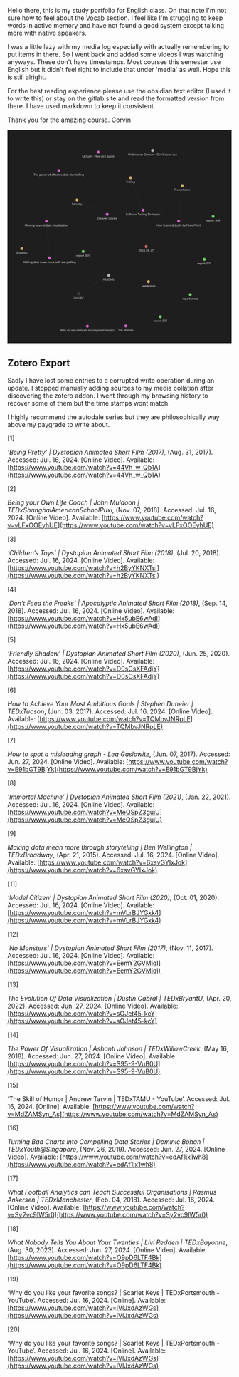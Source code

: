 Hello there,
this is my study portfolio for English class. On that note I'm not sure how to feel about the [Vocab](/vocab/) section. I feel like I'm struggling to keep words in active memory and have not found a good system except talking more with native speakers.

I was a little lazy with my media log especially with actually remembering to put items in there. So I went back and added some videos I was watching anyways. These don't have timestamps. Most courses this semester use English but it didn't feel right to include that under 'media' as well. Hope this is still alright.

For the best reading experience please use the obsidian text editor (I used it to write this) or stay on the gitlab site and read the formatted version from there. I have used markdown to keep it consistent.

Thank you for the amazing course.
Corvin

![](Pasted%20image%2020240716184640.png)
## Zotero Export

Sadly I have lost some entries to a corrupted write operation during an update. I stopped manually adding sources to my media collation after discovering the zotero addon. I went through my browsing history to recover some of them but the time stamps wont match.

I highly recommend the autodale series but they are philosophically way above my paygrade to write about. 

[1]

_‘Being Pretty’ | Dystopian Animated Short Film (2017)_, (Aug. 31, 2017). Accessed: Jul. 16, 2024. [Online Video]. Available: [https://www.youtube.com/watch?v=44Vh_w_Qb1A](https://www.youtube.com/watch?v=44Vh_w_Qb1A)

[2]

_Being your Own Life Coach | John Muldoon | TEDxShanghaiAmericanSchoolPuxi_, (Nov. 07, 2018). Accessed: Jul. 16, 2024. [Online Video]. Available: [https://www.youtube.com/watch?v=vLFxOOEyhUE](https://www.youtube.com/watch?v=vLFxOOEyhUE)

[3]

_‘Children’s Toys’ | Dystopian Animated Short Film (2018)_, (Jul. 20, 2018). Accessed: Jul. 16, 2024. [Online Video]. Available: [https://www.youtube.com/watch?v=h2ByYKNXTsI](https://www.youtube.com/watch?v=h2ByYKNXTsI)

[4]

_‘Don’t Feed the Freaks’ | Apocalyptic Animated Short Film (2018)_, (Sep. 14, 2018). Accessed: Jul. 16, 2024. [Online Video]. Available: [https://www.youtube.com/watch?v=Hx5ubE6wAdI](https://www.youtube.com/watch?v=Hx5ubE6wAdI)

[5]

_‘Friendly Shadow’ | Dystopian Animated Short Film (2020)_, (Jun. 25, 2020). Accessed: Jul. 16, 2024. [Online Video]. Available: [https://www.youtube.com/watch?v=D0sCsXFAdjY](https://www.youtube.com/watch?v=D0sCsXFAdjY)

[6]

_How to Achieve Your Most Ambitious Goals | Stephen Duneier | TEDxTucson_, (Jun. 03, 2017). Accessed: Jul. 16, 2024. [Online Video]. Available: [https://www.youtube.com/watch?v=TQMbvJNRpLE](https://www.youtube.com/watch?v=TQMbvJNRpLE)

[7]

_How to spot a misleading graph - Lea Gaslowitz_, (Jun. 07, 2017). Accessed: Jun. 27, 2024. [Online Video]. Available: [https://www.youtube.com/watch?v=E91bGT9BjYk](https://www.youtube.com/watch?v=E91bGT9BjYk)

[8]

_‘Immortal Machine’ | Dystopian Animated Short Film (2021)_, (Jan. 22, 2021). Accessed: Jul. 16, 2024. [Online Video]. Available: [https://www.youtube.com/watch?v=MeQSpZ3gujU](https://www.youtube.com/watch?v=MeQSpZ3gujU)

[9]

_Making data mean more through storytelling | Ben Wellington | TEDxBroadway_, (Apr. 21, 2015). Accessed: Jul. 16, 2024. [Online Video]. Available: [https://www.youtube.com/watch?v=6xsvGYIxJok](https://www.youtube.com/watch?v=6xsvGYIxJok)

[11]

_‘Model Citizen’ | Dystopian Animated Short Film (2020)_, (Oct. 01, 2020). Accessed: Jul. 16, 2024. [Online Video]. Available: [https://www.youtube.com/watch?v=mVLrBJYGxk4](https://www.youtube.com/watch?v=mVLrBJYGxk4)

[12]

_‘No Monsters’ | Dystopian Animated Short Film (2017)_, (Nov. 11, 2017). Accessed: Jul. 16, 2024. [Online Video]. Available: [https://www.youtube.com/watch?v=EemY2GVMiqI](https://www.youtube.com/watch?v=EemY2GVMiqI)

[13]

_The Evolution Of Data Visualization | Dustin Cabral | TEDxBryantU_, (Apr. 20, 2022). Accessed: Jun. 27, 2024. [Online Video]. Available: [https://www.youtube.com/watch?v=sOJet45-kcY](https://www.youtube.com/watch?v=sOJet45-kcY)

[14]

_The Power Of Visualization | Ashanti Johnson | TEDxWillowCreek_, (May 16, 2018). Accessed: Jun. 27, 2024. [Online Video]. Available: [https://www.youtube.com/watch?v=S95-9-VuB0U](https://www.youtube.com/watch?v=S95-9-VuB0U)

[15]

‘The Skill of Humor | Andrew Tarvin | TEDxTAMU - YouTube’. Accessed: Jul. 16, 2024. [Online]. Available: [https://www.youtube.com/watch?v=MdZAMSyn_As](https://www.youtube.com/watch?v=MdZAMSyn_As)

[16]

_Turning Bad Charts into Compelling Data Stories | Dominic Bohan | TEDxYouth@Singapore_, (Nov. 26, 2019). Accessed: Jun. 27, 2024. [Online Video]. Available: [https://www.youtube.com/watch?v=edAf1jx1wh8](https://www.youtube.com/watch?v=edAf1jx1wh8)

[17]

_What Football Analytics can Teach Successful Organisations | Rasmus Ankersen | TEDxManchester_, (Feb. 04, 2018). Accessed: Jul. 16, 2024. [Online Video]. Available: [https://www.youtube.com/watch?v=Sy2vc9lW5r0](https://www.youtube.com/watch?v=Sy2vc9lW5r0)

[18]

_What Nobody Tells You About Your Twenties | Livi Redden | TEDxBayonne_, (Aug. 30, 2023). Accessed: Jun. 27, 2024. [Online Video]. Available: [https://www.youtube.com/watch?v=O9pD6LTF4Bk](https://www.youtube.com/watch?v=O9pD6LTF4Bk)

[19]

‘Why do you like your favorite songs? | Scarlet Keys | TEDxPortsmouth - YouTube’. Accessed: Jul. 16, 2024. [Online]. Available: [https://www.youtube.com/watch?v=lVlJxdAzWGs](https://www.youtube.com/watch?v=lVlJxdAzWGs)

[20]

‘Why do you like your favorite songs? | Scarlet Keys | TEDxPortsmouth - YouTube’. Accessed: Jul. 16, 2024. [Online]. Available: [https://www.youtube.com/watch?v=lVlJxdAzWGs](https://www.youtube.com/watch?v=lVlJxdAzWGs)